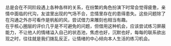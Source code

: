总是会在不同阶段遇上各种各样的关系，在纷繁的角色扮演下时常会觉得疲惫，亲情中面临的代沟，友谊里出现的气场不合，恋情里存在的患得患失。这些问题除了在沟通之外亦可看作是帆船的风，尝试借力来雕刻也相当有趣。  
在乎核心圈层的评价几乎是不可避免的问题，但借用这种机会，应该尝试练习屏蔽能力，不让他人的情绪溢入自己的状态池，焦虑也好，沉默也好，每每的联系欲出现之时，往往就是我们拨乱反正，让情绪的中心倾向本人生活的练习机会。
